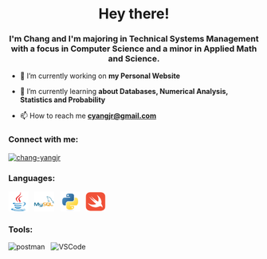 <h1 align="center">Hey there!</h1>
<h3 align="center">I'm Chang and I'm majoring in Technical Systems Management with a focus in Computer Science and a minor in Applied Math and Science.</h3>




- 🔭 I’m currently working on **my Personal Website**

- 🌱 I’m currently learning **about Databases, Numerical Analysis, Statistics and Probability**

- 📫 How to reach me **cyangjr@gmail.com**

<h3 align="left">Connect with me:</h3>
<p align="left">
<a href="https://linkedin.com/in/chang-yangjr" target="blank"><img align="center" src="https://raw.githubusercontent.com/rahuldkjain/github-profile-readme-generator/master/src/images/icons/Social/linked-in-alt.svg" alt="chang-yangjr" height="30" width="40" /></a>
</p>

<h3 align="left">Languages:</h3>
<p align="left"> <a style="text-decoration:none" href="https://www.java.com" target="_blank" rel="noreferrer"> <img src="https://raw.githubusercontent.com/devicons/devicon/master/icons/java/java-original.svg" alt="java" width="40" height="40"/> &nbsp; <a style="text-decoration:none" href="https://www.mysql.com/" target="_blank" rel="noreferrer"> <img src="https://raw.githubusercontent.com/devicons/devicon/master/icons/mysql/mysql-original-wordmark.svg" alt="mysql" width="40" height="40"/> &nbsp; <a style="text-decoration:none" none; href="https://www.python.org" target="_blank" rel="noreferrer"> <img src="https://raw.githubusercontent.com/devicons/devicon/master/icons/python/python-original.svg" alt="python" width="40" height="40"/> &nbsp; <a style="text-decoration:none" href="https://developer.apple.com/swift/" target="_blank" rel="noreferrer"> <img src="https://raw.githubusercontent.com/devicons/devicon/master/icons/swift/swift-original.svg" alt="swift" width="40" 
</p>

<h3 allign="left">Tools:</h3>
<p align="left"> <a style="text-decoration:none" none; href="https://postman.com" target="_blank" rel="noreferrer"> <img src="https://www.vectorlogo.zone/logos/getpostman/getpostman-icon.svg" alt="postman" width="40" height="40"/> &nbsp; <a style="text-decoration:none" href="https://code.visualstudio.com/" target="_blank" rel=:noreferrer"> <img src="https://cdn.jsdelivr.net/gh/devicons/devicon/icons/vscode/vscode-original.svg" alt="VSCode" width="40" height="40"/>
</p>
